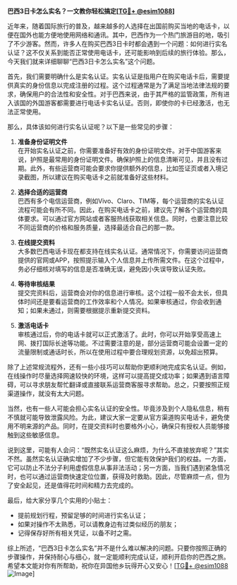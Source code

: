 **巴西3日卡怎么实名？一文教你轻松搞定[[TG💪+ @esim1088](https://t.me/s/esim1088)]**

近年来，随着国际旅行的普及，越来越多的人选择在出国前购买当地的电话卡，以便在国外也能方便地使用网络和通讯。其中，巴西作为一个热门旅游目的地，吸引了不少游客。然而，许多人在购买巴西3日卡时都会遇到一个问题：如何进行实名认证？这不仅关系到能否正常使用电话卡，还可能影响到后续的旅行体验。那么，今天我们就来详细聊聊“巴西3日卡怎么实名”这个问题。

首先，我们需要明确什么是实名认证。实名认证是指用户在购买电话卡后，需要提供真实的身份信息以完成注册的过程。这个过程通常是为了满足当地法律法规的要求，确保用户的合法性和安全性。对于巴西来说，由于其严格的监管政策，所有进入该国的外国游客都需要进行电话卡实名认证。否则，即使你的卡已经激活，也无法正常使用。

那么，具体该如何进行实名认证呢？以下是一些常见的步骤：

1. **准备身份证明文件**  
   在开始实名认证之前，你需要准备好有效的身份证明文件。对于中国游客来说，护照是最常用的身份证明文件。确保护照上的信息清晰可见，并且没有过期。此外，有些运营商可能会要求你提供额外的信息，比如签证页或者入境记录截图，所以建议在购买电话卡之前就准备好这些材料。

2. **选择合适的运营商**  
   巴西有多个电信运营商，例如Vivo、Claro、TIM等，每个运营商的实名认证流程可能会有所不同。因此，在购买电话卡之前，建议先了解各个运营商的具体要求。可以通过官方网站或者客服热线获取相关信息。同时，也要注意比较不同运营商的价格和服务质量，选择最适合自己的那一款。

3. **在线提交资料**  
   大多数巴西电话卡现在都支持在线实名认证。通常情况下，你需要访问运营商提供的官网或APP，按照提示输入个人信息并上传所需文件。在这个过程中，务必仔细核对填写的信息是否准确无误，避免因小失误导致认证失败。

4. **等待审核结果**  
   提交完资料后，运营商会对你的信息进行审核。这个过程一般不会太长，但具体时间还是要看运营商的工作效率和个人情况。如果审核通过，你会收到通知；如果未通过，则需要根据提示重新提交资料。

5. **激活电话卡**  
   审核通过后，你的电话卡就可以正式激活了。此时，你可以开始享受高速上网、拨打国际长途等功能。不过需要注意的是，部分运营商可能会设置一定的流量限制或通话时长，所以在使用过程中要合理规划资源，以免超出预算。

除了上述常规流程外，还有一些小技巧可以帮助你更顺利地完成实名认证。例如，在线操作时尽量选择网速较快的环境，这样可以提高提交成功率；如果遇到语言障碍，可以寻求朋友帮忙翻译或直接联系运营商客服寻求帮助。总之，只要按照正规渠道操作，就没有太大问题。

当然，也有一些人可能会担心实名认证的安全性。毕竟涉及到个人隐私信息，稍有不慎就可能导致泄露风险。为此，建议大家一定要从官方渠道购买电话卡，避免使用不明来源的产品。同时，在提交资料时也要格外小心，确保只有授权人员能够接触到这些敏感信息。

说到这里，可能有人会问：“既然实名认证这么麻烦，为什么不直接放弃呢？”其实不然。虽然实名认证确实增加了不少步骤，但它能有效保护我们的权益。一方面，它可以防止不法分子利用虚假信息从事非法活动；另一方面，当我们遇到紧急情况时，也可以通过运营商快速定位位置，获得及时救助。因此，尽管麻烦一点，但为了安全起见，还是值得花时间和精力去完成的。

最后，给大家分享几个实用的小贴士：
- 提前规划行程，预留足够的时间进行实名认证；
- 如果对操作不太熟悉，可以请教身边有过类似经历的朋友；
- 记得保存好所有相关凭证，以备不时之需。

综上所述，“巴西3日卡怎么实名”并不是什么难以解决的问题。只要你按照正确的步骤操作，并保持耐心与细心，就一定能顺利完成认证，顺利开启你的巴西之旅。希望本文能对你有所帮助，祝你在异国他乡玩得开心又安心！[[TG💪+ @esim1088](https://t.me/s/esim1088) ![Image](https://i.postimg.cc/4NQfJmqS/Snipaste-2025-05-13-00-14-12.png)]